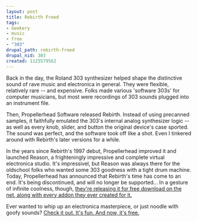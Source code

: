 ```yaml
--- 
layout: post
title: Rebirth Freed
tags: 
- Geekery
- music
- free
- "303"
drupal_path: rebirth-freed
drupal_nid: 303
created: 1125579562
---
```

Back in the day, the Roland 303 synthesizer helped shape the distinctive sound of rave music and electronica in general. They were flexible, relatively rare -- and expensive. Folks made various 'software 303s' for computer musicians, but most were recordings of 303 sounds plugged into an instrument file.



Then, Propellerhead Software released Rebirth. Instead of using precanned samples, it faithfully emulated the 303's internal analog synthesizer logic -- as well as every knob, slider, and button the original device's case sported. The sound was perfect, and the software took off like a shot. Even I tinkered around with Rebirth's later versions for a while.



In the years since Rebirth's 1997 debut, Propellerhead improved it and launched Reason, a frighteningly impressive and complete virtual electronica studio. It's impressivel, but Reason was always there for the oldschool folks who wanted some 303 goodness with a tight drum machine. Today, Propellerhead has announced that Rebirth's time has come to an end. It's being discontinued, and will no longer be supported... In a gesture of infinite coolness, though, <a href="http://www.rebirthmuseum.com/">they're releasing it for free download on the net, along with every addon they ever created for it.</a>



Ever wanted to whip up an electronica masterpiece, or just noodle with goofy sounds? <a href="http://www.rebirthmuseum.com/">Check it out. It's fun. And now, it's free.</a>

